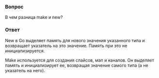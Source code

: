 ### Вопрос

В чем разница make и new?

### Ответ

New в Go выделяет память для нового значения указанного типа и возвращает
указатель на это значение. Память при это не инициализируется.

Make используется для создания слайсов, мап и каналов. Он выделяет память
и инициализирует ее, возвращая значение самого типа (а не указатель на него).